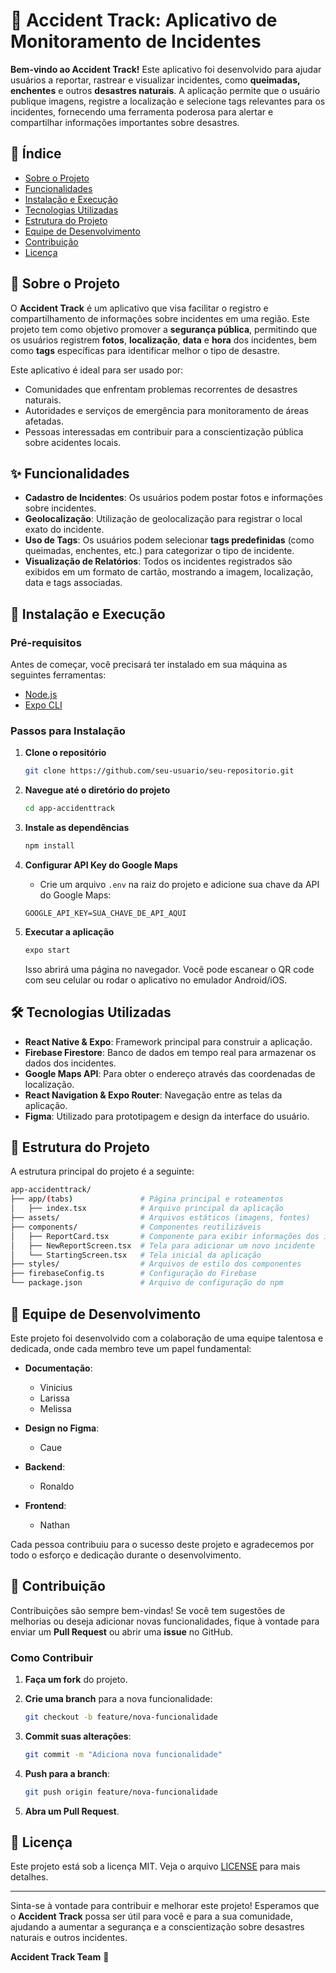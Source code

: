 # 🚨 Accident Track: Aplicativo de Monitoramento de Incidentes

**Bem-vindo ao Accident Track!** Este aplicativo foi desenvolvido para ajudar usuários a reportar, rastrear e visualizar incidentes, como **queimadas, enchentes** e outros **desastres naturais**. A aplicação permite que o usuário publique imagens, registre a localização e selecione tags relevantes para os incidentes, fornecendo uma ferramenta poderosa para alertar e compartilhar informações importantes sobre desastres.

## 📝 Índice

- [Sobre o Projeto](#-sobre-o-projeto)
- [Funcionalidades](#-funcionalidades)
- [Instalação e Execução](#-instalação-e-execução)
- [Tecnologias Utilizadas](#-tecnologias-utilizadas)
- [Estrutura do Projeto](#-estrutura-do-projeto)
- [Equipe de Desenvolvimento](#-equipe-de-desenvolvimento)
- [Contribuição](#-contribuição)
- [Licença](#-licença)

## 📖 Sobre o Projeto

O **Accident Track** é um aplicativo que visa facilitar o registro e compartilhamento de informações sobre incidentes em uma região. Este projeto tem como objetivo promover a **segurança pública**, permitindo que os usuários registrem **fotos**, **localização**, **data** e **hora** dos incidentes, bem como **tags** específicas para identificar melhor o tipo de desastre.

Este aplicativo é ideal para ser usado por:
- Comunidades que enfrentam problemas recorrentes de desastres naturais.
- Autoridades e serviços de emergência para monitoramento de áreas afetadas.
- Pessoas interessadas em contribuir para a conscientização pública sobre acidentes locais.

## ✨ Funcionalidades

- **Cadastro de Incidentes**: Os usuários podem postar fotos e informações sobre incidentes.
- **Geolocalização**: Utilização de geolocalização para registrar o local exato do incidente.
- **Uso de Tags**: Os usuários podem selecionar **tags predefinidas** (como queimadas, enchentes, etc.) para categorizar o tipo de incidente.
- **Visualização de Relatórios**: Todos os incidentes registrados são exibidos em um formato de cartão, mostrando a imagem, localização, data e tags associadas.

## 🚀 Instalação e Execução

### Pré-requisitos

Antes de começar, você precisará ter instalado em sua máquina as seguintes ferramentas:
- [Node.js](https://nodejs.org/en/)
- [Expo CLI](https://docs.expo.dev/get-started/installation/)

### Passos para Instalação

1. **Clone o repositório**

   ```sh
   git clone https://github.com/seu-usuario/seu-repositorio.git
   ```

2. **Navegue até o diretório do projeto**

   ```sh
   cd app-accidenttrack
   ```

3. **Instale as dependências**

   ```sh
   npm install
   ```

4. **Configurar API Key do Google Maps**

   - Crie um arquivo `.env` na raiz do projeto e adicione sua chave da API do Google Maps:

   ```env
   GOOGLE_API_KEY=SUA_CHAVE_DE_API_AQUI
   ```

5. **Executar a aplicação**

   ```sh
   expo start
   ```

   Isso abrirá uma página no navegador. Você pode escanear o QR code com seu celular ou rodar o aplicativo no emulador Android/iOS.

## 🛠 Tecnologias Utilizadas

- **React Native & Expo**: Framework principal para construir a aplicação.
- **Firebase Firestore**: Banco de dados em tempo real para armazenar os dados dos incidentes.
- **Google Maps API**: Para obter o endereço através das coordenadas de localização.
- **React Navigation & Expo Router**: Navegação entre as telas da aplicação.
- **Figma**: Utilizado para prototipagem e design da interface do usuário.

## 📁 Estrutura do Projeto

A estrutura principal do projeto é a seguinte:

```bash
app-accidenttrack/
├── app/(tabs)               # Página principal e roteamentos
│   ├── index.tsx            # Arquivo principal da aplicação
├── assets/                  # Arquivos estáticos (imagens, fontes)
├── components/              # Componentes reutilizáveis
│   ├── ReportCard.tsx       # Componente para exibir informações dos incidentes
│   ├── NewReportScreen.tsx  # Tela para adicionar um novo incidente
│   └── StartingScreen.tsx   # Tela inicial da aplicação
├── styles/                  # Arquivos de estilo dos componentes
├── firebaseConfig.ts        # Configuração do Firebase
└── package.json             # Arquivo de configuração do npm
```

## 👥 Equipe de Desenvolvimento

Este projeto foi desenvolvido com a colaboração de uma equipe talentosa e dedicada, onde cada membro teve um papel fundamental:

- **Documentação**:
  - Vinicius
  - Larissa
  - Melissa

- **Design no Figma**:
  - Caue

- **Backend**:
  - Ronaldo

- **Frontend**:
  - Nathan

Cada pessoa contribuiu para o sucesso deste projeto e agradecemos por todo o esforço e dedicação durante o desenvolvimento.

## 🤝 Contribuição

Contribuições são sempre bem-vindas! Se você tem sugestões de melhorias ou deseja adicionar novas funcionalidades, fique à vontade para enviar um **Pull Request** ou abrir uma **issue** no GitHub.

### Como Contribuir

1. **Faça um fork** do projeto.
2. **Crie uma branch** para a nova funcionalidade:

   ```sh
   git checkout -b feature/nova-funcionalidade
   ```

3. **Commit suas alterações**:

   ```sh
   git commit -m "Adiciona nova funcionalidade"
   ```

4. **Push para a branch**:

   ```sh
   git push origin feature/nova-funcionalidade
   ```

5. **Abra um Pull Request**.

## 📄 Licença

Este projeto está sob a licença MIT. Veja o arquivo [LICENSE](./LICENSE) para mais detalhes.

---

Sinta-se à vontade para contribuir e melhorar este projeto! Esperamos que o **Accident Track** possa ser útil para você e para a sua comunidade, ajudando a aumentar a segurança e a conscientização sobre desastres naturais e outros incidentes.

**Accident Track Team** 🚀
